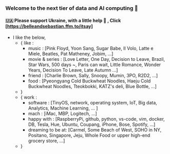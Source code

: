 ### Welcome to the next tier of data and AI computing 👋
#### 🇺🇦 Please support Ukraine, with a little help :pray: , Click [https://belleandsebastian.ffm.to/itsay]

- I like the below,
  - { like :
    - music : [Pink Floyd, Yoon Sang, Sugar Babe, Il Volo, Latte e Miele, Beatles, Pat Matheney, Jobim, ...]
    - movie & series : [Love Letter, One Day, Decision to Leave, Brazil, Star Wars, 500 days ~, Paris can wait, Little Romance, Wonder Years, Decision To Leave, Late Autumn ...]
    - friend : [Charlie Brown, Sally, Snoopy, Mumin, 3PO, R2D2, ...]
    - food : [Pyeongyang Cold Buckwheat Noodles, Haeju Cold Buckwheat Noodles, Tteokbokki, KATZ's deli, Blue Bottle, ...]
  - }
  - { work :
    - software : [TinyOS, network, operating system, IoT, Big data, Analytics, Machine Learning, ... ]
    - mach : [iMac, MBP, Logitech, ...] 
    - happy with : [RaspberryPi, github, python, vs-code, vim, docker, DB, Tesla, Hue, Ubuntu, Coupang, iPhone, Bose, Spotify, ...]
    - dreaming to be at: [Carmel, Some Beach of West, SOHO in NY, Positano, Singapore, Jeju, Whole Food or upper high-end grocery store, ...]
  - }  

<!--
**jeonghoonkang/jeonghoonkang** is a ✨ _special_ ✨ repository because its `README.md` (this file) appears on your GitHub profile.

Here are some ideas to get you started:

- 🔭 I’m currently working on ...
- 🌱 I’m currently learning ...
- 👯 I’m looking to collaborate on ...
- 🤔 I’m looking for help with ...
- 💬 Ask me about ...
- 📫 How to reach me: ...
- 😄 Pronouns: ...
- ⚡ Fun fact: ...
https://dillinger.io/
-->
